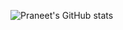 ![Praneet's GitHub stats](https://github-readme-stats.vercel.app/api?username=praneetrohida&count_private=true)
